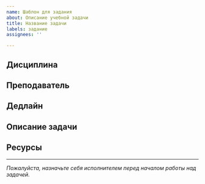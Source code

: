 ```yaml
---
name: Шаблон для задания
about: Описание учебной задачи
title: Название задачи
labels: задание
assignees: ''

---
```


## Дисциплина 
<!-- Например: Математика, Программирование, Физика -->

## Преподаватель
<!-- Имя преподавателя -->

## Дедлайн
<!-- Укажите дату выполнения задачи (например: 2025-09-01) -->

## Описание задачи
<!-- Подробное описание задания и требований -->

## Ресурсы
<!-- Ссылки, документы, изображения и другая полезная информация -->

---

*Пожалуйста, назначьте себя исполнителем перед началом работы над задачей.*
